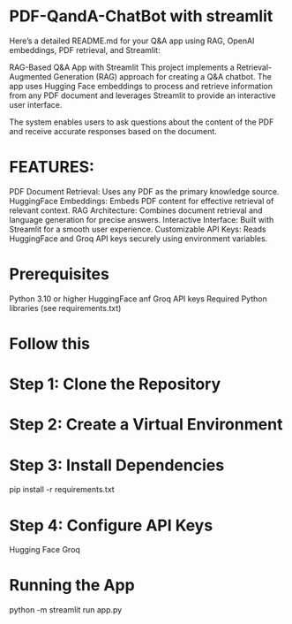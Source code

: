 # PDF-QandA-ChatBot with streamlit

Here’s a detailed README.md for your Q&A app using RAG, OpenAI embeddings, PDF retrieval, and Streamlit:

RAG-Based Q&A App with Streamlit
This project implements a Retrieval-Augmented Generation (RAG) approach for creating a Q&A chatbot. The app uses Hugging Face embeddings to process and retrieve information from any PDF document and leverages Streamlit to provide an interactive user interface.

The system enables users to ask questions about the content of the PDF and receive accurate responses based on the document.

# FEATURES:

PDF Document Retrieval: Uses any PDF as the primary knowledge source.
HuggingFace Embeddings: Embeds PDF content for effective retrieval of relevant context.
RAG Architecture: Combines document retrieval and language generation for precise answers.
Interactive Interface: Built with Streamlit for a smooth user experience.
Customizable API Keys: Reads HuggingFace and Groq API keys securely using environment variables.
# Prerequisites
Python 3.10 or higher
HuggingFace anf Groq API keys
Required Python libraries (see requirements.txt)

# Follow this

# Step 1: Clone the Repository
# Step 2: Create a Virtual Environment
# Step 3: Install Dependencies
pip install -r requirements.txt
# Step 4: Configure API Keys
Hugging Face
Groq

# Running the App
python -m streamlit run app.py
